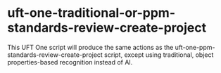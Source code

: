 # uft-one-traditional-or-ppm-standards-review-create-project
This UFT One script will produce the same actions as the uft-one-ppm-standards-review-create-project script, except using traditional, object properties-based recognition instead of AI.
